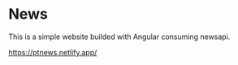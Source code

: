 # News

This is a simple website builded with Angular consuming newsapi.

https://ptnews.netlify.app/

